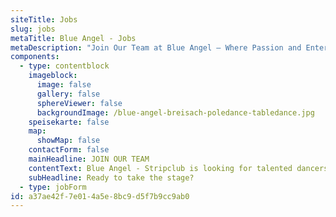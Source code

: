 ```yaml
---
siteTitle: Jobs
slug: jobs
metaTitle: Blue Angel - Jobs
metaDescription: "Join Our Team at Blue Angel – Where Passion and Entertainment Converge. Explore Exciting Opportunities in a Thriving Environment. Your Dream Job Awaits!"
components:
  - type: contentblock
    imageblock:
      image: false
      gallery: false
      sphereViewer: false
      backgroundImage: /blue-angel-breisach-poledance-tabledance.jpg
    speisekarte: false
    map:
      showMap: false
    contactForm: false
    mainHeadline: JOIN OUR TEAM
    contentText: Blue Angel - Stripclub is looking for talented dancers who want to bring their art to life with us. Become a part of our seductive world and ignite your passion on stage. Apply today for an exciting career at Blue Angel.
    subHeadline: Ready to take the stage?
  - type: jobForm
id: a37ae42f-7e01-4a5e-8bc9-d5f7b9cc9ab0
---
```

